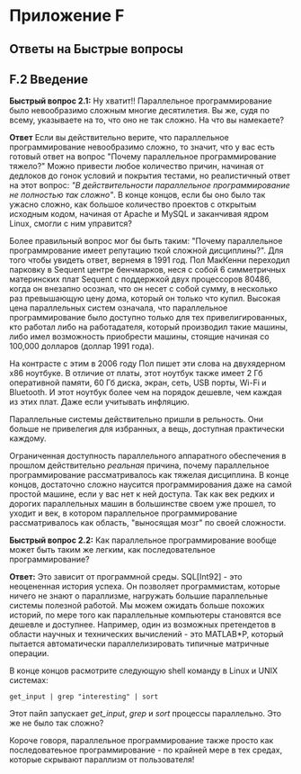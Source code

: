 # Приложение F

## Ответы на Быстрые вопросы

## F.2 Введение  

**Быстрый вопрос 2.1:** Ну хватит!! Параллельное программирование было невообразимо сложным многие десятилетия. Вы же, судя по всему, указываете на то, что оно не так сложно. На что вы намекаете?

**Ответ**
Если вы действительно верите, что параллельное программирование невообразимо сложно, то значит, что у вас есть готовый ответ на вопрос "Почему параллельное программирование тяжело?" Можно привести любое количество причин, начиная от дедлоков до гонок условий и покрытия тестами, но реалистичный ответ на этот вопрос: *"В действительности параллельное программирование не полностью так сложно"*. В конце концов, если бы оно было так ужасно сложно, как большое количество проектов с открытым исходным кодом, начиная от Apache и MySQL и заканчивая ядром Linux, смогли с ним управится?

Более правильный вопрос мог бы быть таким: "Почему параллельное программрование имеет репутацию ткой сложной дисциплины?". Для того чтобы увидеть ответ, вернемя в 1991 год. Пол МакКенни переходил парковку в Sequent центре бенчмарков, неся с собой 6 симметричных материнских плат Sequent с поддержкой двух процессоров 80486, когда он внезапно осознал, что он несет с собой сумму, в несколько раз превышающую цену дома, который он только что купил. Высокая цена параллельных систем означала, что параллельное программирование было доступно только для тех привелигированных, кто работал либо на работадателя, который производил такие машины, либо имел возможность приобрести машины, стоящие начиная со 100,000 долларов (доллар 1991 года).

На контрасте с этим в 2006 году Пол пишет эти слова на двухядерном x86 ноутбуке. В отличие от платы, этот ноутбук также имеет 2 Гб оперативной памяти, 60 Гб диска, экран, сеть, USB порты, Wi-Fi и Bluetooth. И этот ноутбук более чем на порядок дешевле, чем каждая из этих плат. Даже если учитывать инфляцию.

Параллельные системы действительно пришли в рельность. Они больше не привелегия для избранных, а вещь, доступная практически каждому.

Ограниченная доступность параллельного аппаратного обеспечения в прошлом действительно *реальная* причина, почему параллельное программирование рассматривалось как тяжелая дисциплина. В конце концов, достаточно сложно наусится программирования даже на самой простой машине, если у вас нет к ней доступа. Так как век редких и дорогих параллельных машин в большинстве своем уже прошел, то уходит и век, в котором параллельное программирование рассматривалось как область, "выносящая мозг" по своей сложности. 



**Быстрый вопрос 2.2:** Как параллельное программирование вообще может быть таким же легким, как последовательное программирование?

**Ответ:** 
Это зависит от программной среды. SQL[Int92] - это неоцененная история успеха. Он позволяет программистам, которые ничего не знают о параллизме, нагружать большие параллельные системы полезной работой. Мы можем ожидать больше похожих историй, по мере того как параллельные компьютеры становятся все дешевле и доступнее. Например, один из возможных претендетов в области научных и технических вычислений - это MATLAB*P, который пытается автоматически параллелизировать типичные матричные операции.

В конце концов расмотрите следующую shell команду в Linux и UNIX системах:

`get_input | grep "interesting" | sort`

Этот пайп запускает *get_input*, *grep* и *sort* процессы параллельно. Это же не было так сложно?

Короче говоря, параллельное программирование также просто как последоватеьное программирование - по крайней мере в тех средах, которые скрывают параллизм от пользователя!
